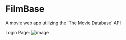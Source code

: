 # FilmBase
A movie web app utilizing the 'The Movie Database' API

Login Page:
![image](https://user-images.githubusercontent.com/77661117/205472180-dee4a801-fa85-4e05-b776-ad296363c47b.png)

